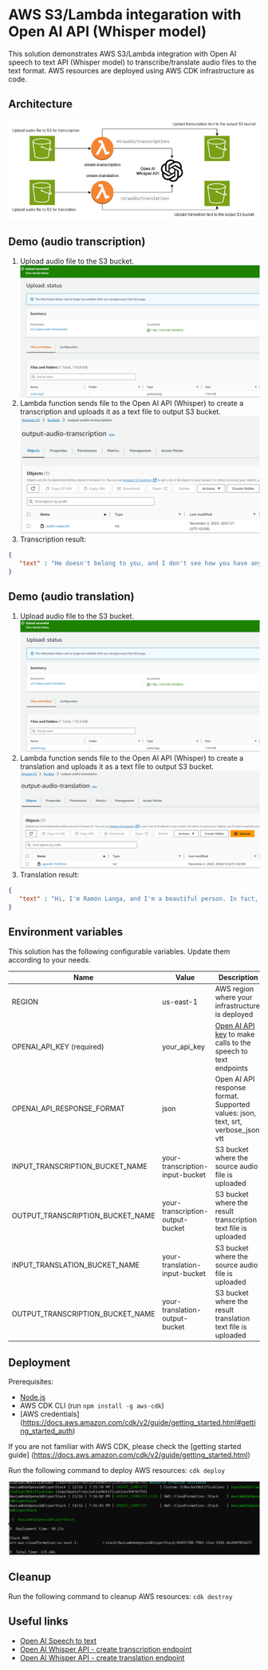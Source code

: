 # AWS S3/Lambda integaration with Open AI API (Whisper model)
This solution demonstrates AWS S3/Lambda integration with Open AI speech to text API (Whisper model) to transcribe/translate audio files to the text format. AWS resources are deployed using AWS CDK infrastructure as code.

## Architecture
![Architecture](/docs/architecture.png)

## Demo (audio transcription)
1. Upload audio file to the S3 bucket.
![upload_audio_transcription](/docs/upload_audio_transcription.png)
2. Lambda function sends file to the Open AI API (Whisper) to create a transcription and uploads it as a text file to output S3 bucket.
![result_transcription_text](/docs/result_transcription_text.png)
3. Transcription result:
```json
{
   "text" : "He doesn't belong to you, and I don't see how you have anything to do with what is be his power yet. He's heaped us all in that from the stage to you. Be fine."
}
```

## Demo (audio translation)
1. Upload audio file to the S3 bucket.
![upload_audio_transcription](/docs/upload_audio_translation.png)
2. Lambda function sends file to the Open AI API (Whisper) to create a translation and uploads it as a text file to output S3 bucket.
![result_transcription_text](/docs/result_translation_text.png)
3. Translation result:
```json
{
   "text" : "Hi, I'm Ramón Langa, and I'm a beautiful person. In fact, I bring home everything I win. Besides, I'm the best speaker in the world. That's it."
}
```

## Environment variables

This solution has the following configurable variables. Update them according to your needs.


| Name | Value | Description |
|--|--|--|
| REGION | us-east-1 | AWS region where your infrastructure is deployed |
| OPENAI_API_KEY (required) | your_api_key | [Open AI API key](https://help.openai.com/en/articles/4936850-where-do-i-find-my-secret-api-key) to make calls to the speech to text endpoints  |
| OPENAI_API_RESPONSE_FORMAT| json | Open AI API response format. Supported values: json, text, srt, verbose_json, vtt |
| INPUT_TRANSCRIPTION_BUCKET_NAME | your-transcription-input-bucket | S3 bucket where the source audio file is uploaded |
| OUTPUT_TRANSCRIPTION_BUCKET_NAME | your-transcription-output-bucket | S3 bucket where the result transcription text file is uploaded |
| INPUT_TRANSLATION_BUCKET_NAME| your-translation-input-bucket | S3 bucket where the source audio file is uploaded |
| OUTPUT_TRANSCRIPTION_BUCKET_NAME | your-translation-output-bucket | S3 bucket where the result translation text file is uploaded |


## Deployment

Prerequisites:
- [Node.js](https://nodejs.org/en/download)
- AWS CDK CLI (run `npm install -g aws-cdk`)
- [AWS credentials] (https://docs.aws.amazon.com/cdk/v2/guide/getting_started.html#getting_started_auth)

If you are not familiar with AWS CDK, please check the [getting started guide] (https://docs.aws.amazon.com/cdk/v2/guide/getting_started.html)

Run the following command to deploy AWS resources:
`cdk deploy`

![CDK deployment successful](/docs/cdk_deployment.png)

## Cleanup

Run the following command to cleanup AWS resources:
`cdk destroy`

## Useful links
- [Open AI Speech to text](https://platform.openai.com/docs/guides/speech-to-text)
- [Open AI Whisper API - create transcription endpoint](https://platform.openai.com/docs/api-reference/audio/createTranscription)
- [Open AI Whisper API - create translation endpoint](https://platform.openai.com/docs/api-reference/audio/createTranslation)
